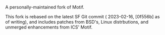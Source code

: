 A personally-maintained fork of Motif.

This fork is rebased on the latest SF Git commit ( 2023-02-16, [0f556b] as of writing), and includes patches from BSD's, Linux distrbutions, and unmerged enhancements from ICS' Motif.
